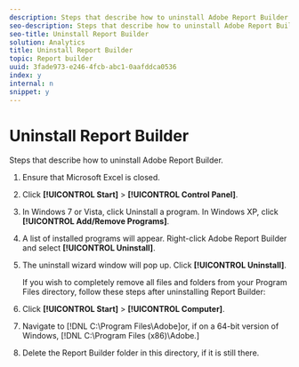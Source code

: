 ```yaml
---
description: Steps that describe how to uninstall Adobe Report Builder.
seo-description: Steps that describe how to uninstall Adobe Report Builder.
seo-title: Uninstall Report Builder
solution: Analytics
title: Uninstall Report Builder
topic: Report builder
uuid: 3fade973-e246-4fcb-abc1-0aafddca0536
index: y
internal: n
snippet: y
---
```


# Uninstall Report Builder

Steps that describe how to uninstall Adobe Report Builder.

1. Ensure that Microsoft Excel is closed.
1. Click **[!UICONTROL Start]** > **[!UICONTROL Control Panel]**.
1. In Windows 7 or Vista, click Uninstall a program. In Windows XP, click **[!UICONTROL Add/Remove Programs]**.
1. A list of installed programs will appear. Right-click Adobe Report Builder and select **[!UICONTROL Uninstall]**.
1. The uninstall wizard window will pop up. Click **[!UICONTROL Uninstall]**.

   If you wish to completely remove all files and folders from your Program Files directory, follow these steps after uninstalling Report Builder:
1. Click **[!UICONTROL Start]** > **[!UICONTROL Computer]**.
1. Navigate to [!DNL C:\Program Files\Adobe\]or, if on a 64-bit version of Windows, [!DNL C:\Program Files (x86)\Adobe.]
1. Delete the Report Builder folder in this directory, if it is still there.
